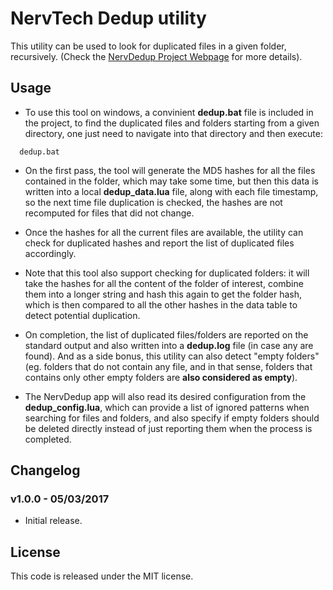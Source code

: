 # NervTech Dedup utility

This utility can be used to look for duplicated files in a given folder, recursively. (Check the [NervDedup Project Webpage](http://wiki.nervtech.org/doku.php?id=public:projects:nerv_dedup:nerv_dedup) for more details).

## Usage

  * To use this tool on windows, a convinient **dedup.bat** file is included in the project, to find the duplicated files and folders starting from a given directory, one just need to navigate into that directory and then execute:
  
  ```
    dedup.bat
  ```

  * On the first pass, the tool will generate the MD5 hashes for all the files contained in the folder, which may take some time, but then this data is written into a local **dedup_data.lua** file, along with each file timestamp, so the next time file duplication is checked, the hashes are not recomputed for files that did not change.

  * Once the hashes for all the current files are available, the utility can check for duplicated hashes and report the list of duplicated files accordingly.

  * Note that this tool also support checking for duplicated folders: it will take the hashes for all the content of the folder of interest, combine them into a longer string and hash this again to get the folder hash, which is then compared to all the other hashes in the data table to detect potential duplication.

  * On completion, the list of duplicated files/folders are reported on the standard output and also written into a **dedup.log** file (in case any are found). And as a side bonus, this utility can also detect "empty folders" (eg. folders that do not contain any file, and in that sense, folders that contains only other empty folders are **also considered as empty**).

  * The NervDedup app will also read its desired configuration from the **dedup_config.lua**, which can provide a list of ignored patterns when searching for files and folders, and also specify if empty folders should be deleted directly instead of just reporting them when the process is completed.

## Changelog

### v1.0.0 - 05/03/2017

  * Initial release.

## License

  This code is released under the MIT license.
